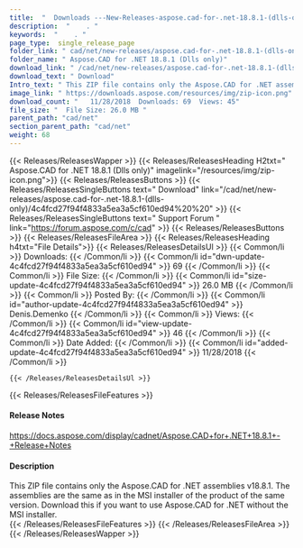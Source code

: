 ```yaml
---
title:  "  Downloads ---New-Releases-aspose.cad-for-.net-18.8.1-(dlls-only) . " 
description:  "    . " 
keywords:  "    . " 
page_type:  single_release_page
folder_link: " cad/net/new-releases/aspose.cad-for-.net-18.8.1-(dlls-only)/"
folder_name: " Aspose.CAD for .NET 18.8.1 (Dlls only)"
download_link: " /cad/net/new-releases/aspose.cad-for-.net-18.8.1-(dlls-only)/4c4fcd27f94f4833a5ea3a5cf610ed94"
download_text: " Download"
Intro_text: " This ZIP file contains only the Aspose.CAD for .NET assemblies v18.8.1. The asse..."
image_link: " https://downloads.aspose.com/resources/img/zip-icon.png"
download_count: "   11/28/2018  Downloads: 69  Views: 45"
file_size: "  File Size: 26.0 MB "
parent_path: "cad/net"
section_parent_path: "cad/net"
weight: 68 
---
```


{{< Releases/ReleasesWapper >}}
  {{< Releases/ReleasesHeading H2txt=" Aspose.CAD for .NET 18.8.1 (Dlls only)" imagelink="/resources/img/zip-icon.png">}}
  {{< Releases/ReleasesButtons >}}
    {{< Releases/ReleasesSingleButtons text=" Download" link="/cad/net/new-releases/aspose.cad-for-.net-18.8.1-(dlls-only)/4c4fcd27f94f4833a5ea3a5cf610ed94%20%20" >}}
    {{< Releases/ReleasesSingleButtons text=" Support Forum " link="https://forum.aspose.com/c/cad" >}}
  {{< Releases/ReleasesButtons >}}
  {{< Releases/ReleasesFileArea >}}
    {{< Releases/ReleasesHeading h4txt="File Details">}}
    {{< Releases/ReleasesDetailsUl >}}
            {{< Common/li  >}} Downloads: {{< /Common/li >}} 
      {{< Common/li id="dwn-update-4c4fcd27f94f4833a5ea3a5cf610ed94" >}} 69 {{< /Common/li >}} 
      {{< Common/li  >}} File Size: {{< /Common/li >}} 
      {{< Common/li id="size-update-4c4fcd27f94f4833a5ea3a5cf610ed94" >}} 26.0 MB {{< /Common/li >}} 
      {{< Common/li  >}} Posted By: {{< /Common/li >}} 
      {{< Common/li id="author-update-4c4fcd27f94f4833a5ea3a5cf610ed94" >}} Denis.Demenko {{< /Common/li >}} 
      {{< Common/li  >}} Views: {{< /Common/li >}} 
      {{< Common/li id="view-update-4c4fcd27f94f4833a5ea3a5cf610ed94" >}} 46 {{< /Common/li >}} 
      {{< Common/li  >}} Date Added: {{< /Common/li >}} 
      {{< Common/li id="added-update-4c4fcd27f94f4833a5ea3a5cf610ed94" >}} 11/28/2018 {{< /Common/li >}} 

    {{< /Releases/ReleasesDetailsUl >}}

  {{< Releases/ReleasesFileFeatures >}}
      <h4>Release Notes</h4><div><a href="https://docs.aspose.com/display/cadnet/Aspose.CAD+for+.NET+18.8.1+-+Release+Notes">https://docs.aspose.com/display/cadnet/Aspose.CAD+for+.NET+18.8.1+-+Release+Notes</a></div><h4>Description</h4><div class="HTMLDescription">This ZIP file contains only the Aspose.CAD for .NET assemblies v18.8.1. The assemblies are the same as in the MSI installer of the product of the same version. Download this if you want to use Aspose.CAD for .NET without the MSI installer.</div>
  {{< /Releases/ReleasesFileFeatures >}}
 {{< /Releases/ReleasesFileArea >}}
{{< /Releases/ReleasesWapper >}}


